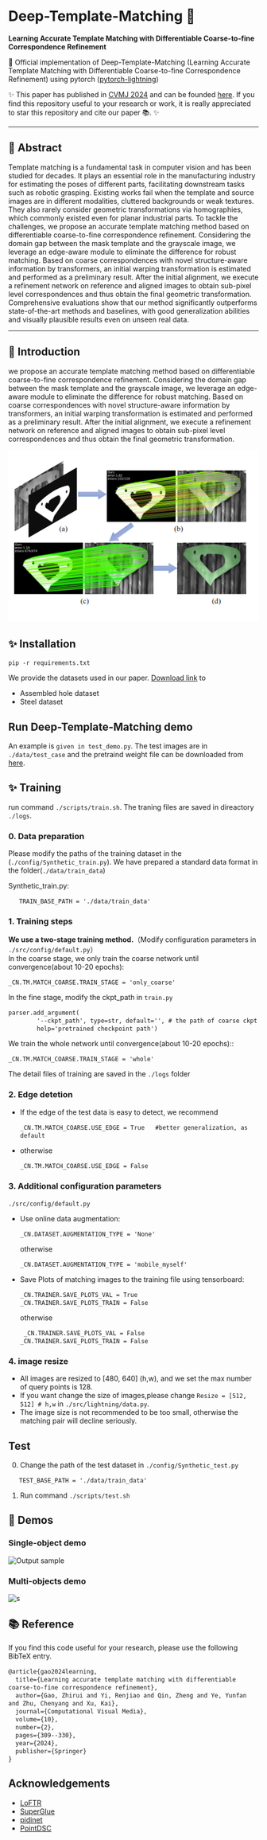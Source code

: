 # Deep-Template-Matching 🌟  
**Learning Accurate Template Matching with Differentiable Coarse-to-fine Correspondence Refinement**

🚀 Official implementation of Deep-Template-Matching (Learning Accurate Template Matching with Differentiable Coarse-to-fine Correspondence Refinement) using pytorch ([pytorch-lightning](https://github.com/Lightning-AI/lightning))  


✨ This paper has published in [CVMJ 2024](https://www.springer.com/journal/41095) and can be founded [here](https://link.springer.com/article/10.1007/s41095-023-0333-9). If you find this repository useful to your research or work, it is really appreciated to star this repository and cite our paper 📚. :sparkles:

---

## 🎯 Abstract  
Template matching is a fundamental task in computer vision and has been studied for decades. It plays an essential role in the manufacturing industry for estimating the poses of different parts, facilitating downstream tasks such as robotic grasping. Existing works fail when the template and source images are in different modalities, cluttered backgrounds or weak textures. They also rarely consider geometric transformations via homographies, which commonly existed even for planar industrial parts. To tackle the challenges, we propose an accurate template matching method based on differentiable coarse-to-fine correspondence refinement. Considering the domain gap between the mask template and the grayscale image, we leverage an edge-aware module to eliminate the difference for robust matching. Based on coarse correspondences with novel structure-aware information by transformers, an initial warping transformation is estimated and performed as a preliminary result. After the initial alignment, we execute a refinement network on reference and aligned images to obtain sub-pixel level correspondences and thus obtain the final geometric transformation. Comprehensive evaluations show that our method significantly outperforms state-of-the-art methods and baselines, with good generalization abilities and visually plausible results even on unseen real data.

---

## 🔑 Introduction
we propose an accurate template matching method based on differentiable coarse-to-fine correspondence refinement. Considering the domain gap between the mask template and the grayscale image, we leverage an edge-aware module to eliminate the difference for robust matching. Based on coarse correspondences with novel structure-aware information by transformers, an initial warping transformation is estimated and performed as a preliminary result. After the initial alignment, we execute a refinement network on reference and aligned images to obtain sub-pixel level correspondences and thus obtain the final geometric transformation. 

![image](https://github.com/zhirui-gao/Deep-Template-Matching/blob/master/teaser.png)


## ✨ Installation
```
pip -r requirements.txt
```

We provide the datasets used in our paper. [Download link](https://drive.google.com/drive/folders/1Mu9QdnM5WsLccFp0Ygf7ES7mLV-64wRL?usp=sharing) to
- Assembled hole dataset
- Steel dataset

## Run Deep-Template-Matching demo
An example is ```given in test_demo.py```.
The test images are in ```./data/test_case``` and the pretraind weight file can be downloaded from [here](https://drive.google.com/file/d/1__Az9VqbLy28TAosnHpNJJLrQEGQ4pAJ/view?usp=drive_link).




## ✨ Training
run command ```./scripts/train.sh```. The traning files are saved in direactory ```./logs```.
### 0. Data preparation
Please modify the paths of the training dataset  in the (```./config/Synthetic_train.py```). 
We have prepared a standard data format in the folder(```./data/train_data```)
  
Synthetic_train.py:
 ```angular2html  
    TRAIN_BASE_PATH = './data/train_data'
 ```


### 1. Training steps
**We use a two-stage training method.**（Modify configuration parameters in ```./src/config/default.py```）  
In the coarse stage, we only train the coarse network until convergence(about 10-20 epochs):
```angular2html
_CN.TM.MATCH_COARSE.TRAIN_STAGE = 'only_coarse'
```
In the fine stage,  modify  the ckpt_path in ```train.py```
```angular2html
parser.add_argument(
        '--ckpt_path', type=str, default='', # the path of coarse ckpt
        help='pretrained checkpoint path')
```

 We train the whole network until convergence(about 10-20 epochs)::
```angular2html
_CN.TM.MATCH_COARSE.TRAIN_STAGE = 'whole'
```
The detail files of training are saved in the ```./logs``` folder

### 2. Edge detetion 
- If the edge of the test data is easy to detect, we recommend
    ```angular2html
    _CN.TM.MATCH_COARSE.USE_EDGE = True   #better generalization, as default
    ```
- otherwise
    ```angular2html
    _CN.TM.MATCH_COARSE.USE_EDGE = False
    ```

### 3. Additional configuration parameters 
```./src/config/default.py```
- Use online data augmentation:
    ```angular2html
    _CN.DATASET.AUGMENTATION_TYPE = 'None'
    ```
    otherwise
    ```angular2html
    _CN.DATASET.AUGMENTATION_TYPE = 'mobile_myself'
    ```
- Save Plots of matching images to the training file using tensorboard:
    ```angular2html
    _CN.TRAINER.SAVE_PLOTS_VAL = True
    _CN.TRAINER.SAVE_PLOTS_TRAIN = False
    ```
    otherwise
    ```angular2html
     _CN.TRAINER.SAVE_PLOTS_VAL = False
    _CN.TRAINER.SAVE_PLOTS_TRAIN = False
    ```

### 4. image resize
- All images are resized to [480, 640] (h,w), and we set the max number of query points is 128.
- If you want change the size of images,please change ```Resize = [512, 512] # h,w``` in ```./src/lightning/data.py```.
- The image size is not recommended to be too small, otherwise the matching pair will decline seriously.


## Test
0. Change the path of the test dataset in ```./config/Synthetic_test.py```
 ```angular2html  
    TEST_BASE_PATH = './data/train_data'
 ```
1. Run command ```./scripts/test.sh```

## 🚀 Demos

### Single-object demo

![Output sample](https://github.com/zhirui-gao/Deep-Template-Matching/blob/master/single_object.gif)

### Multi-objects demo
![s](https://github.com/zhirui-gao/Deep-Template-Matching/blob/master/multi_object.gif)

## 📚 Reference 
If you find this code useful for your research, please use the following BibTeX entry.
```
@article{gao2024learning,
  title={Learning accurate template matching with differentiable coarse-to-fine correspondence refinement},
  author={Gao, Zhirui and Yi, Renjiao and Qin, Zheng and Ye, Yunfan and Zhu, Chenyang and Xu, Kai},
  journal={Computational Visual Media},
  volume={10},
  number={2},
  pages={309--330},
  year={2024},
  publisher={Springer}
}
```

## Acknowledgements
- [LoFTR](https://github.com/zju3dv/LoFTR)  
- [SuperGlue](https://github.com/magicleap/SuperGluePretrainedNetwork)
- [pidinet](https://github.com/zhuoinoulu/pidinet)
- [PointDSC](https://github.com/XuyangBai/PointDSC)
